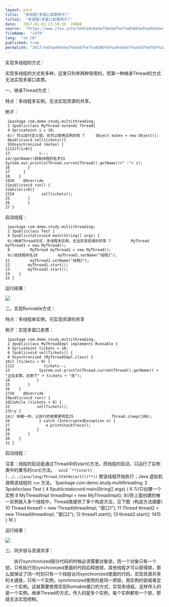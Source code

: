 ```yaml
---
layout: post
title:  "多线程(多窗口卖票例子)"
title2:  "多线程(多窗口卖票例子)"
date:   2017-01-01 23:59:39  +0800
source:  "https://www.jfox.info/%e5%a4%9a%e7%ba%bf%e7%a8%8b%e5%a4%9a%e7%aa%97%e5%8f%a3%e5%8d%96%e7%a5%a8%e4%be%8b%e5%ad%90.html"
fileName:  "1479"
lang:  "zh_CN"
published: true
permalink: "2017/%e5%a4%9a%e7%ba%bf%e7%a8%8b%e5%a4%9a%e7%aa%97%e5%8f%a3%e5%8d%96%e7%a5%a8%e4%be%8b%e5%ad%90.html"
---
```


实现多线程的方式：

实现多线程的方式有多种，这里只列举两种常用的，而第一种继承Thread的方式无法实现多窗口卖票。

一，继承Thread方式：

特点：多线程多实例，无法实现资源的共享。

例子：

     1package com.demo.study.multithreading;
     2 3publicclass MyThread extends Thread{
     4 5privateint i = 10;
     6// 可以自行定义锁，也可以使用实例的锁 7     Object mutex = new Object();
     8publicvoid selltickets(){
     910synchronized (mutex) {
    1112if(i>0){
    13             i--;
    14//getName()获取线程的名字15             System.out.println(Thread.currentThread().getName()+" :"+ i);
    16        }
    17      }
    18    }
    1920    @Override
    21publicvoid run() {
    22while(i>0){
    2324            selltickets();
    25        }
    26        }
    27 }

启动线程：

     1package com.demo.study.multithreading;
     2 3publicclass Test {
     4 5publicstaticvoid main(String[] args) {
     6//继承Thread方式：多线程多实例，无法实现资源的共享 7         MyThread myThread1 = new MyThread();
     8         MyThread myThread2 = new MyThread();
     9//给线程命名10         myThread1.setName("线程1");
    11         myThread2.setName("线程2");
    12        myThread1.start();
    13        myThread2.start();
    14    }
    15 }

运行结果：

![](0379744.png)

二，实现Runnable方式：

特点：多线程单实例，可实现资源的共享

例子：实现多窗口卖票：

     1package com.demo.study.multithreading;
     2 3publicclass MyThreadImpl implements Runnable {
     4 5privateint tickets = 10;
     6 7publicvoid sellTickets() {
     8 9synchronized (MyThreadImpl.class) {
    10if (tickets > 0) {
    1112             tickets--;
    13             System.out.println(Thread.currentThread().getName() + "正在卖票，还剩下" + tickets + "张");
    14            }
    15        }
    16    }
    1718    @Override
    19publicvoid run() {
    2021while (tickets > 0) {
    22            sellTickets();
    23try {
    24// 休眠一秒，让执行的效果更明显25                 Thread.sleep(100);
    26             } catch (InterruptedException e) {
    27                e.printStackTrace();
    28            }
    29        }
    30    }
    31 }

启动线程：

注意：线程的启动是通过Thread中的start()方法，而线程的启动，只运行了实例类中的重写的run()方法。
` void``**[start](../../java/lang/Thread.html#start())**()`
使该线程开始执行；Java 虚拟机调用该线程的 `run` 方法。
     1package com.demo.study.multithreading;
     2 3publicclass Test {
     4 5publicstaticvoid main(String[] args) {
     6 7//只创建一个实例 8         MyThreadImpl threadImpl = new MyThreadImpl();
     9//将上面创建的唯一实例放入多个线程中，Thread类提供了多个构造方法，见下图（构造方法摘要）10         Thread thread1 = new Thread(threadImpl, "窗口1");
    11         Thread thread2 = new Thread(threadImpl, "窗口2");
    12        thread1.start();
    13        thread2.start();
    1415    }
    16 }

运行结果：

![](1b8f19d.png)

三、同步锁与资源共享：

　　执行synchronized部分代码的时候必须需要对象锁，而一个对象只有一个锁，只有执行完synchronized里面的代码后释放锁，其他线程才可以获得锁，那么就保证了同一时刻只有一个线程访问synchronized里面的代码。实现资源共享的关键是，只有一个实例，synchronized使用的是同一把锁，用实例的锁或者定义一个实例。这就需要使用实现Runnable接口的方式，实现多线程，这样传入的是一个实例。继承Thread的方式，传入的是多个实例，每个实例都有一个锁，那就无法实现控制。
